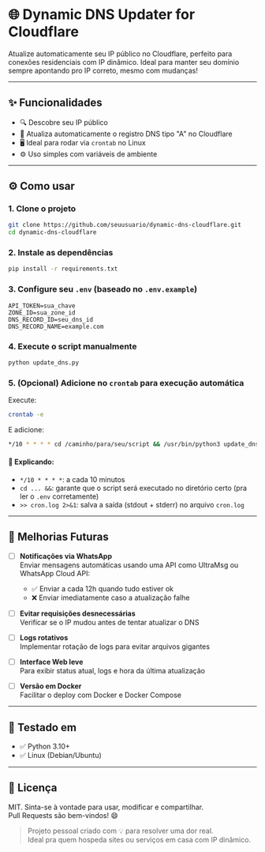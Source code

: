 # 🌐 Dynamic DNS Updater for Cloudflare

Atualize automaticamente seu IP público no Cloudflare, perfeito para conexões residenciais com IP dinâmico. Ideal para manter seu domínio sempre apontando pro IP correto, mesmo com mudanças!

---

## ✨ Funcionalidades

- 🔍 Descobre seu IP público
- 🔄 Atualiza automaticamente o registro DNS tipo "A" no Cloudflare
- 🖥 Ideal para rodar via `crontab` no Linux
- ⚙️ Uso simples com variáveis de ambiente

---

## ⚙️ Como usar

### 1. Clone o projeto

```bash
git clone https://github.com/seuusuario/dynamic-dns-cloudflare.git
cd dynamic-dns-cloudflare
```

### 2. Instale as dependências

```bash
pip install -r requirements.txt
```

### 3. Configure seu `.env` (baseado no `.env.example`)

```dotenv
API_TOKEN=sua_chave
ZONE_ID=sua_zone_id
DNS_RECORD_ID=seu_dns_id
DNS_RECORD_NAME=example.com
```

### 4. Execute o script manualmente

```bash
python update_dns.py
```

### 5. (Opcional) Adicione no `crontab` para execução automática

Execute:

```bash
crontab -e
```

E adicione:

```bash
*/10 * * * * cd /caminho/para/seu/script && /usr/bin/python3 update_dns.py >> cron.log 2>&1
```

#### 📌 Explicando:

- `*/10 * * * *`: a cada 10 minutos  
- `cd ... &&`: garante que o script será executado no diretório certo (pra ler o `.env` corretamente)  
- `>> cron.log 2>&1`: salva a saída (stdout + stderr) no arquivo `cron.log`

---

## 📌 Melhorias Futuras

- [ ] **Notificações via WhatsApp**  
  Enviar mensagens automáticas usando uma API como UltraMsg ou WhatsApp Cloud API:
  - ✅ Enviar a cada 12h quando tudo estiver ok
  - ❌ Enviar imediatamente caso a atualização falhe

- [ ] **Evitar requisições desnecessárias**  
  Verificar se o IP mudou antes de tentar atualizar o DNS

- [ ] **Logs rotativos**  
  Implementar rotação de logs para evitar arquivos gigantes

- [ ] **Interface Web leve**  
  Para exibir status atual, logs e hora da última atualização

- [ ] **Versão em Docker**  
  Facilitar o deploy com Docker e Docker Compose

---

## 🧪 Testado em

- ✅ Python 3.10+
- ✅ Linux (Debian/Ubuntu)

---

## 📝 Licença

MIT. Sinta-se à vontade para usar, modificar e compartilhar.  
Pull Requests são bem-vindos! 😄

> Projeto pessoal criado com 💡 para resolver uma dor real.  
> Ideal pra quem hospeda sites ou serviços em casa com IP dinâmico.
